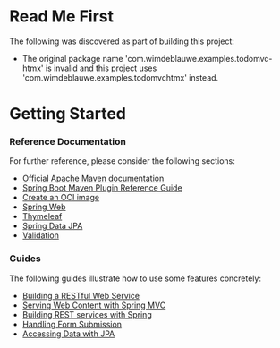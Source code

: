 # Read Me First
The following was discovered as part of building this project:

* The original package name 'com.wimdeblauwe.examples.todomvc-htmx' is invalid and this project uses 'com.wimdeblauwe.examples.todomvchtmx' instead.

# Getting Started

### Reference Documentation
For further reference, please consider the following sections:

* [Official Apache Maven documentation](https://maven.apache.org/guides/index.html)
* [Spring Boot Maven Plugin Reference Guide](https://docs.spring.io/spring-boot/docs/2.5.4/maven-plugin/reference/html/)
* [Create an OCI image](https://docs.spring.io/spring-boot/docs/2.5.4/maven-plugin/reference/html/#build-image)
* [Spring Web](https://docs.spring.io/spring-boot/docs/2.5.4/reference/htmlsingle/#boot-features-developing-web-applications)
* [Thymeleaf](https://docs.spring.io/spring-boot/docs/2.5.4/reference/htmlsingle/#boot-features-spring-mvc-template-engines)
* [Spring Data JPA](https://docs.spring.io/spring-boot/docs/2.5.4/reference/htmlsingle/#boot-features-jpa-and-spring-data)
* [Validation](https://docs.spring.io/spring-boot/docs/2.5.4/reference/htmlsingle/#boot-features-validation)

### Guides
The following guides illustrate how to use some features concretely:

* [Building a RESTful Web Service](https://spring.io/guides/gs/rest-service/)
* [Serving Web Content with Spring MVC](https://spring.io/guides/gs/serving-web-content/)
* [Building REST services with Spring](https://spring.io/guides/tutorials/bookmarks/)
* [Handling Form Submission](https://spring.io/guides/gs/handling-form-submission/)
* [Accessing Data with JPA](https://spring.io/guides/gs/accessing-data-jpa/)

